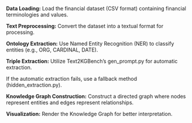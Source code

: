 **Data Loading:** 
Load the financial dataset (CSV format) containing financial terminologies and values.

**Text Preprocessing:** 
Convert the dataset into a textual format for processing.

**Ontology Extraction:** 
Use Named Entity Recognition (NER) to classify entities (e.g., ORG, CARDINAL, DATE).

**Triple Extraction:** Utilize Text2KGBench’s gen_prompt.py for automatic extraction.
 
  If the automatic extraction fails, use a fallback method (hidden_extraction.py).
  
**Knowledge Graph Construction:** Construct a directed graph where nodes represent entities and edges represent relationships.

**Visualization:** Render the Knowledge Graph for better interpretation.

